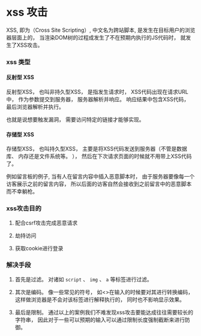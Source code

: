 # xss 攻击

XSS, 即为（Cross Site Scripting）, 中文名为跨站脚本, 是发生在目标用户的浏览器层面上的， 当渲染DOM树的过程成发生了不在预期内执行的JS代码时， 就发生了XSS攻击。 

### xss 类型

#### 反射型 XSS

反射型XSS， 也叫非持久型XSS， 是指发生请求时， XSS代码出现在请求URL中， 作为参数提交到服务器， 服务器解析并响应。 响应结果中包含XSS代码， 最后浏览器解析并执行。 

也就是说想要触发漏洞， 需要访问特定的链接才能够实现。 

#### 存储型 XSS

存储型XSS， 也叫持久型XSS， 主要是将XSS代码发送到服务器（不管是数据库、 内存还是文件系统等。 ）， 然后在下次请求页面的时候就不用带上XSS代码了。 

例如留言板的例子, 当有人在留言内容中插入恶意脚本时， 由于服务器要像每一个访客展示之前的留言内容， 所以后面的访客自然会接收到之前留言中的恶意脚本而不幸躺枪。 

### xss攻击目的

1. 配合csrf攻击完成恶意请求

2. 劫持访问

3. 获取cookie进行登录

### 解决手段

1. 首先是过滤。 对诸如 `script` 、 `img` 、 `a` 等标签进行过滤。 

2. 其次是编码。 像一些常见的符号， 如<>在输入的时候要对其进行转换编码， 这样做浏览器是不会对该标签进行解释执行的， 同时也不影响显示效果。 

3. 最后是限制。 通过以上的案例我们不难发现xss攻击要能达成往往需要较长的字符串， 因此对于一些可以预期的输入可以通过限制长度强制截断来进行防御。 

